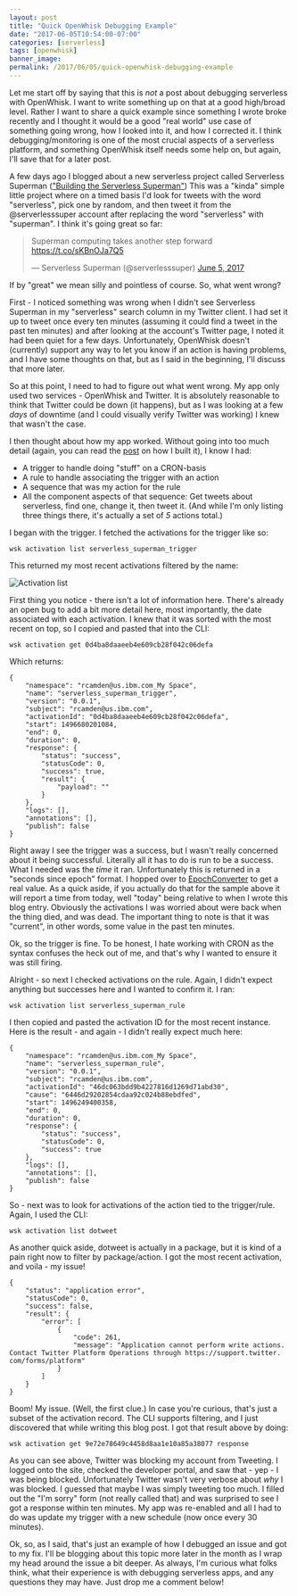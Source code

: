 ```yaml
---
layout: post
title: "Quick OpenWhisk Debugging Example"
date: "2017-06-05T10:54:00-07:00"
categories: [serverless]
tags: [openwhisk]
banner_image: 
permalink: /2017/06/05/quick-openwhisk-debugging-example
---
```


Let me start off by saying that this is *not* a post about debugging serverless with OpenWhisk. I want to write something up on that at a good high/broad level. Rather I want to share a quick example since something I wrote broke recently and I thought it would be a good "real world" use case of something going wrong, how I looked into it, and how I corrected it. I think debugging/monitoring is one of the most crucial aspects of a serverless platform, and something OpenWhisk itself needs some help on, but again, I'll save that for a later post.

A few days ago I blogged about a new serverless project called Serverless Superman (["Building the Serverless Superman"](https://www.raymondcamden.com/2017/05/19/building-the-serverless-superman/)) This was a "kinda" simple little project where on a timed basis I'd look for tweets with the word "serverless", pick one by random, and then tweet it from the @serverlesssuper account after replacing the word "serverless" with "superman". I think it's going great so far:

<blockquote class="twitter-tweet" data-lang="en"><p lang="en" dir="ltr">Superman computing takes another step forward <a href="https://t.co/sKBnOJa7Q5">https://t.co/sKBnOJa7Q5</a></p>&mdash; Serverless Superman (@serverlesssuper) <a href="https://twitter.com/serverlesssuper/status/871713268066156545">June 5, 2017</a></blockquote>
<script async src="//platform.twitter.com/widgets.js" charset="utf-8"></script>

If by "great" we mean silly and pointless of course. So, what went wrong?

First - I noticed something was wrong when I didn't see Serverless Superman in my "serverless" search column in my Twitter client. I had set it up to tweet once every ten minutes (assuming it could find a tweet in the past ten minutes) and after looking at the account's Twitter page, I noted it had been quiet for a few days. Unfortunately, OpenWhisk doesn't (currently) support any way to let you know if an action is having problems, and I have some thoughts on that, but as I said in the beginning, I'll discuss that more later.

So at this point, I need to had to figure out what went wrong. My app only used two services - OpenWhisk and Twitter. It is absolutely reasonable to think that Twitter could be down (it happens), but as I was looking at a few *days* of downtime (and I could visually verify Twitter was working) I knew that wasn't the case.

I then thought about how my app worked. Without going into too much detail (again, you can read the [post](https://www.raymondcamden.com/2017/05/19/building-the-serverless-superman/) on how I built it), I know I had:

* A trigger to handle doing "stuff" on a CRON-basis
* A rule to handle associating the trigger with an action
* A sequence that was my action for the rule
* All the component aspects of that sequence: Get tweets about serverless, find one, change it, then tweet it. (And while I'm only listing three things there, it's actually a set of *5* actions total.)

I began with the trigger. I fetched the activations for the trigger like so:

	wsk activation list serverless_superman_trigger

This returned my most recent activations filtered by the name:

![Activation list](https://static.raymondcamden.com/images/2017/6/owdebug1.jpg)

First thing you notice - there isn't a lot of information here. There's already an open bug to add a bit more detail here, most importantly, the date associated with each activation. I knew that it was sorted with the most recent on top, so I copied and pasted that into the CLI:

	wsk activation get 0d4ba8daaeeb4e609cb28f042c06defa

Which returns:

<pre><code class="language-javascript">{
    "namespace": "rcamden@us.ibm.com_My Space",
    "name": "serverless_superman_trigger",
    "version": "0.0.1",
    "subject": "rcamden@us.ibm.com",
    "activationId": "0d4ba8daaeeb4e609cb28f042c06defa",
    "start": 1496680201084,
    "end": 0,
    "duration": 0,
    "response": {
        "status": "success",
        "statusCode": 0,
        "success": true,
        "result": {
            "payload": ""
        }
    },
    "logs": [],
    "annotations": [],
    "publish": false
}
</code></pre>

Right away I see the trigger was a success, but I wasn't really concerned about it being successful. Literally all it has to do is run to be a success. What I needed was the *time* it ran. Unfortunately this is returned in a "seconds since epoch" format. I hopped over to [EpochConverter](https://www.epochconverter.com/) to get a real value. As a quick aside, if you actually do that for the sample above it will report a time from today, well "today" being relative to when I wrote this blog entry. Obviously the activations I was worried about were back when the thing died, and was dead. The important thing to note is that it was "current", in other words, some value in the past ten minutes.

Ok, so the trigger is fine. To be honest, I hate working with CRON as the syntax confuses the heck out of me, and that's why I wanted to ensure it was still firing. 

Alright - so next I checked activations on the rule. Again, I didn't expect anything but successes here and I wanted to confirm it. I ran:

	wsk activation list serverless_superman_rule

I then copied and pasted the activation ID for the most recent instance. Here is the result - and again - I didn't really expect much here:

<pre><code class="language-javascript">{
    "namespace": "rcamden@us.ibm.com_My Space",
    "name": "serverless_superman_rule",
    "version": "0.0.1",
    "subject": "rcamden@us.ibm.com",
    "activationId": "46dc063bdd9b4227816d1269d71abd30",
    "cause": "6446d29202854cdaa92c024b88ebdfed",
    "start": 1496249400358,
    "end": 0,
    "duration": 0,
    "response": {
        "status": "success",
        "statusCode": 0,
        "success": true
    },
    "logs": [],
    "annotations": [],
    "publish": false
}
</code></pre>

So - next was to look for activations of the action tied to the trigger/rule. Again, I used the CLI:

	wsk activation list dotweet

As another quick aside, dotweet is actually in a package, but it is kind of a pain right now to filter by package/action. I got the most recent activation, and voila - my issue!

<pre><code class="language-javascript">{
    "status": "application error",
    "statusCode": 0,
    "success": false,
    "result": {
        "error": [
            {
                "code": 261,
                "message": "Application cannot perform write actions. Contact Twitter Platform Operations through https://support.twitter.
com/forms/platform"
            }
        ]
    }
}
</code></pre>

Boom! My issue. (Well, the first clue.) In case you're curious, that's just a subset of the activation record. The CLI supports filtering, and I just discovered that while writing this blog post. I got that result above by doing:

	wsk activation get 9e72e78649c4458d8aa1e10a85a38077 response

As you can see above, Twitter was blocking my account from Tweeting. I logged onto the site, checked the developer portal, and saw that - yep - I was being blocked. Unfortunately Twitter wasn't very verbose about *why* I was blocked. I guessed that maybe I was simply tweeting too much. I filled out the "I'm sorry" form (not really called that) and was surprised to see I got a response within ten minutes. My app was re-enabled and all I had to do was update my trigger with a new schedule (now once every 30 minutes). 

Ok, so, as I said, that's just an example of how I debugged an issue and got to my fix. I'll be blogging about this topic more later in the month as I wrap my head around the issue a bit deeper. As always, I'm curious what folks think, what their experience is with debugging serverless apps, and any questions they may have. Just drop me a comment below!